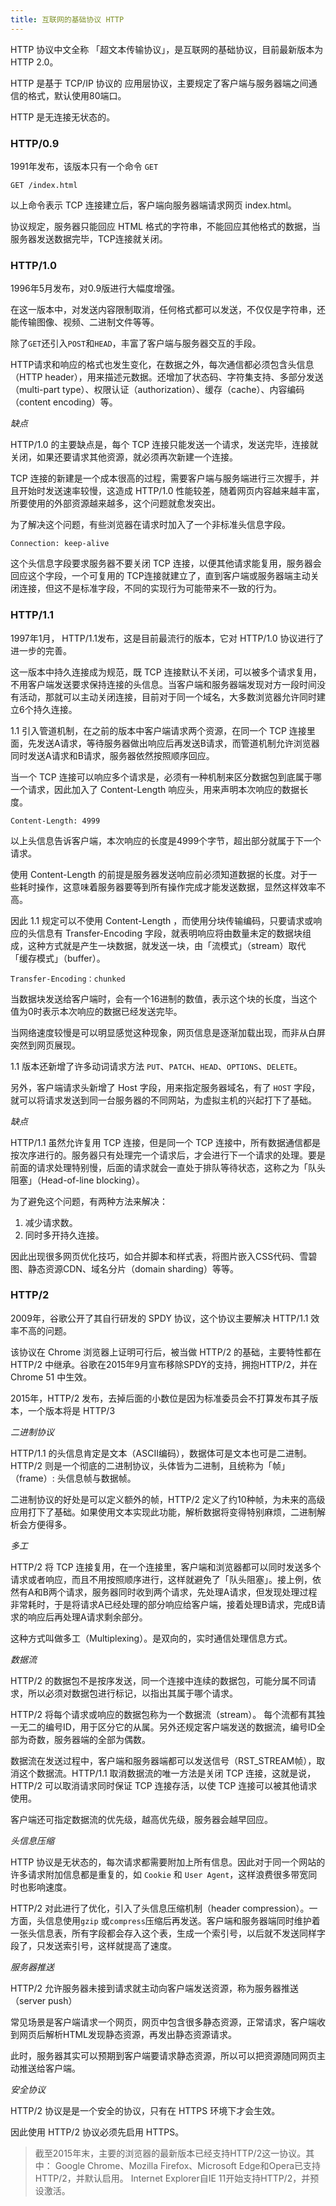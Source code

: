 ```yaml
---
title: 互联网的基础协议 HTTP
---
```


HTTP 协议中文全称 「超文本传输协议」，是互联网的基础协议，目前最新版本为 HTTP 2.0。

HTTP 是基于 TCP/IP 协议的 应用层协议，主要规定了客户端与服务器端之间通信的格式，默认使用80端口。

HTTP 是无连接无状态的。

### HTTP/0.9

1991年发布，该版本只有一个命令 `GET`

```
GET /index.html
```

以上命令表示 TCP 连接建立后，客户端向服务器端请求网页 index.html。

协议规定，服务器只能回应 HTML 格式的字符串，不能回应其他格式的数据，当服务器发送数据完毕，TCP连接就关闭。

### HTTP/1.0

1996年5月发布，对0.9版进行大幅度增强。

在这一版本中，对发送内容限制取消，任何格式都可以发送，不仅仅是字符串，还能传输图像、视频、二进制文件等等。

除了`GET`还引入`POST`和`HEAD`，丰富了客户端与服务器交互的手段。

HTTP请求和响应的格式也发生变化，在数据之外，每次通信都必须包含头信息（HTTP header），用来描述元数据。还增加了状态码、字符集支持、多部分发送（multi-part type）、权限认证（authorization）、缓存（cache）、内容编码（content encoding）等。

*缺点*

HTTP/1.0 的主要缺点是，每个 TCP 连接只能发送一个请求，发送完毕，连接就关闭，如果还要请求其他资源，就必须再次新建一个连接。

TCP 连接的新建是一个成本很高的过程，需要客户端与服务端进行三次握手，并且开始时发送速率较慢，这造成 HTTP/1.0 性能较差，随着网页内容越来越丰富，所要使用的外部资源越来越多，这个问题就愈发突出。

为了解决这个问题，有些浏览器在请求时加入了一个非标准头信息字段。

```
Connection: keep-alive
```

这个头信息字段要求服务器不要关闭 TCP 连接，以便其他请求能复用，服务器会回应这个字段，一个可复用的 TCP连接就建立了，直到客户端或服务器端主动关闭连接，但这不是标准字段，不同的实现行为可能带来不一致的行为。

### HTTP/1.1

1997年1月， HTTP/1.1发布，这是目前最流行的版本，它对 HTTP/1.0 协议进行了进一步的完善。

这一版本中持久连接成为规范，既 TCP 连接默认不关闭，可以被多个请求复用，不用客户端发送要求保持连接的头信息。当客户端和服务器端发现对方一段时间没有活动，那就可以主动关闭连接，目前对于同一个域名，大多数浏览器允许同时建立6个持久连接。

1.1 引入管道机制，在之前的版本中客户端请求两个资源，在同一个 TCP 连接里面，先发送A请求，等待服务器做出响应后再发送B请求，而管道机制允许浏览器同时发送A请求和B请求，服务器依然按照顺序回应。

当一个 TCP 连接可以响应多个请求是，必须有一种机制来区分数据包到底属于哪一个请求，因此加入了 Content-Length 响应头，用来声明本次响应的数据长度。

```
Content-Length: 4999
```

以上头信息告诉客户端，本次响应的长度是4999个字节，超出部分就属于下一个请求。

使用 Content-Length 的前提是服务器发送响应前必须知道数据的长度。对于一些耗时操作，这意味着服务器要等到所有操作完成才能发送数据，显然这样效率不高。

因此 1.1 规定可以不使用 Content-Length ，而使用分块传输编码，只要请求或响应的头信息有 Transfer-Encoding 字段，就表明响应将由数量未定的数据块组成，这种方式就是产生一块数据，就发送一块，由「流模式」（stream）取代 「缓存模式」（buffer）。

```
Transfer-Encoding：chunked
```

当数据块发送给客户端时，会有一个16进制的数值，表示这个块的长度，当这个值为0时表示本次响应的数据已经发送完毕。

当网络速度较慢是可以明显感觉这种现象，网页信息是逐渐加载出现，而非从白屏突然到网页展现。

1.1 版本还新增了许多动词请求方法 `PUT`、`PATCH`、`HEAD`、`OPTIONS`、`DELETE`。

另外，客户端请求头新增了 Host 字段，用来指定服务器域名，有了 `HOST` 字段，就可以将请求发送到同一台服务器的不同网站，为虚拟主机的兴起打下了基础。

*缺点*

HTTP/1.1 虽然允许复用 TCP 连接，但是同一个 TCP 连接中，所有数据通信都是按次序进行的。服务器只有处理完一个请求后，才会进行下一个请求的处理。要是前面的请求处理特别慢，后面的请求就会一直处于排队等待状态，这称之为「队头阻塞」（Head-of-line blocking）。

为了避免这个问题，有两种方法来解决：

1. 减少请求数。
2. 同时多开持久连接。

因此出现很多网页优化技巧，如合并脚本和样式表，将图片嵌入CSS代码、雪碧图、静态资源CDN、域名分片（domain sharding）等等。

### HTTP/2

2009年，谷歌公开了其自行研发的 SPDY 协议，这个协议主要解决 HTTP/1.1 效率不高的问题。

该协议在 Chrome 浏览器上证明可行后，被当做 HTTP/2 的基础，主要特性都在 HTTP/2 中继承。谷歌在2015年9月宣布移除SPDY的支持，拥抱HTTP/2，并在 Chrome 51 中生效。

2015年，HTTP/2 发布，去掉后面的小数位是因为标准委员会不打算发布其子版本，一个版本将是 HTTP/3

*二进制协议*

HTTP/1.1 的头信息肯定是文本（ASCII编码），数据体可是文本也可是二进制。HTTP/2 则是一个彻底的二进制协议，头体皆为二进制，且统称为「帧」（frame）: 头信息帧与数据帧。

二进制协议的好处是可以定义额外的帧，HTTP/2 定义了约10种帧，为未来的高级应用打下了基础。如果使用文本实现此功能，解析数据将变得特别麻烦，二进制解析会方便得多。

*多工*

HTTP/2 将 TCP 连接复用，在一个连接里，客户端和浏览器都可以同时发送多个请求或者响应，而且不用按照顺序进行，这样就避免了「队头阻塞」。接上例，依然有A和B两个请求，服务器同时收到两个请求，先处理A请求，但发现处理过程非常耗时，于是将请求A已经处理的部分响应给客户端，接着处理B请求，完成B请求的响应后再处理A请求剩余部分。

这种方式叫做多工（Multiplexing）。是双向的，实时通信处理信息方式。

*数据流*

HTTP/2 的数据包不是按序发送，同一个连接中连续的数据包，可能分属不同请求，所以必须对数据包进行标记，以指出其属于哪个请求。

HTTP/2 将每个请求或响应的数据包称为一个数据流（stream）。 每个流都有其独一无二的编号ID，用于区分它的从属。另外还规定客户端发送的数据流，编号ID全部为奇数，服务器端的全部为偶数。

数据流在发送过程中，客户端和服务器端都可以发送信号（RST_STREAM帧），取消这个数据流。HTTP/1.1 取消数据流的唯一方法是关闭 TCP 连接，这就是说，HTTP/2 可以取消请求同时保证 TCP 连接存活，以使 TCP 连接可以被其他请求使用。

客户端还可指定数据流的优先级，越高优先级，服务器会越早回应。

*头信息压缩*

HTTP 协议是无状态的，每次请求都需要附加上所有信息。因此对于同一个网站的许多请求附加信息都是重复的，如 `Cookie` 和 `User Agent`，这样浪费很多带宽同时也影响速度。

HTTP/2 对此进行了优化，引入了头信息压缩机制（header compression）。一方面，头信息使用`gzip` 或`compress`压缩后再发送。客户端和服务器端同时维护着一张头信息表，所有字段都会存入这个表，生成一个索引号，以后就不发送同样字段了，只发送索引号，这样就提高了速度。

*服务器推送*

HTTP/2 允许服务器未接到请求就主动向客户端发送资源，称为服务器推送（server push）

常见场景是客户端请求一个网页，网页中包含很多静态资源，正常请求，客户端收到网页后解析HTML发现静态资源，再发出静态资源请求。

此时，服务器其实可以预期到客户端要请求静态资源，所以可以把资源随同网页主动推送给客户端。

*安全协议*

HTTP/2 协议是是一个安全的协议，只有在 HTTPS 环境下才会生效。

因此使用 HTTP/2 协议必须先启用 HTTPS。

> 截至2015年末，主要的浏览器的最新版本已经支持HTTP/2这一协议。其中：
> Google Chrome、Mozilla Firefox、Microsoft Edge和Opera已支持HTTP/2，并默认启用。
> Internet Explorer自IE 11开始支持HTTP/2，并预设激活。


